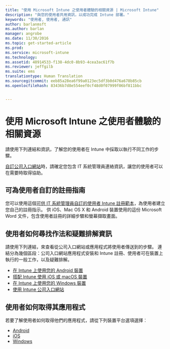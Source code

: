 ```yaml
---
title: "使用 Microsoft Intune 之使用者體驗的相關資源 | Microsoft Intune"
description: "與您的使用者共用資訊，以成功完成 Intune 部署。"
keywords: "使用者, 使用者, 通訊"
author: barlanmsft
ms.author: barlan
manager: angrobe
ms.date: 11/30/2016
ms.topic: get-started-article
ms.prod: 
ms.service: microsoft-intune
ms.technology: 
ms.assetid: 48914533-f138-4dc0-8b93-4cea3ac61f7b
ms.reviewer: jeffgilb
ms.suite: ems
translationtype: Human Translation
ms.sourcegitcommit: eeb85a28ea6f99a0123ec5df3b0d476a678b85cb
ms.openlocfilehash: 83436b7d8e554eef0cf48d0f07999f06bf811bbc


---
```


# <a name="resources-about-the-end-user-experience-with-microsoft-intune"></a>使用 Microsoft Intune 之使用者體驗的相關資源

請使用下列連結和資訊，了解您的使用者在 Intune 中採取以執行不同工作的步驟。

[自訂公司入口網站](/Intune/get-started/start-with-a-paid-subscription-to-microsoft-intune-step-7)時，請確定您包含 IT 系統管理員連絡資訊，讓您的使用者可以在需要時取得協助。

## <a name="enrollment-guide-that-you-can-customize-for-your-users"></a>可為使用者自訂的註冊指南

您可以使用這個[可供 IT 系統管理員自訂的使用者 Intune 註冊範本](https://gallery.technet.microsoft.com/End-user-Intune-enrollment-55dfd64a)，為使用者建立您自己的註冊指示。 供 iOS、Mac OS X 和 Android 裝置使用的這份 Microsoft Word 文件，包含使用者註冊的詳細步驟和螢幕擷取畫面。

## <a name="how-your-end-users-find-how-to-and-troubleshooting-information"></a>使用者如何尋找作法和疑難排解資訊

請使用下列連結，來查看從公司入口網站或應用程式將使用者傳送到的步驟。 連結分為幾個區段：公司入口網站應用程式安裝和 Intune 註冊、使用者可在裝置上執行的一般工作，以及疑難排解。

- [在 Intune 上使用您的 Android 裝置](/Intune/EndUser/using-your-android-device-with-intune)
- [搭配 Intune 使用 iOS 或 macOS 裝置](/Intune/EndUser/using-your-ios-or-mac-os-x-device-with-intune)
- [在 Intune 上使用您的 Windows 裝置](/Intune/EndUser/using-your-windows-device-with-intune)
- [使用 Intune 公司入口網站](/Intune/EndUser/using-the-intune-company-portal-website)


## <a name="how-your-end-users-get-their-apps"></a>使用者如何取得其應用程式

若要了解使用者如何取得他們的應用程式，請從下列裝置平台選項選擇︰

- [Android](how-your-android-users-get-their-apps.md)
- [iOS](how-your-ios-users-get-their-apps.md)
- [Windows](how-your-windows-users-get-their-apps.md)



<!--HONumber=Dec16_HO1-->


